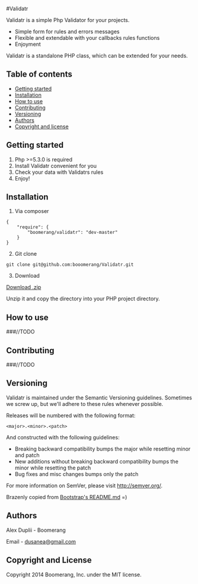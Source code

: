 #Validatr

Validatr is a simple Php Validator for your projects.

  - Simple form for rules and errors messages
  - Flexible and extendable with your callbacks rules functions
  - Enjoyment

Validatr is a standalone PHP class, which can be extended for your needs.

## Table of contents

 - [Getting started](#getting-started)
 - [Installation](#installation)
 - [How to use](#how-to-use)
 - [Contributing](#contributing)
 - [Versioning](#versioning)
 - [Authors](#authors)
 - [Copyright and license](#copyright-and-license)

## Getting started

1. Php >=5.3.0 is required
2. Install Validatr convenient for you
3. Check your data with Validatrs rules
4. Enjoy!

## Installation

1) Via composer

```
{
    "require": {
        "boomerang/validatr": "dev-master"
    }
}
```

2) Git clone

```
git clone git@github.com:booomerang/Validatr.git
```

3) Download

[Download .zip](https://github.com/booomerang/Validatr/archive/master.zip "Download .zip")

Unzip it and copy the directory into your PHP project directory.

## How to use

###//TODO

## Contributing

###//TODO

## Versioning

Validatr is maintained under the Semantic Versioning guidelines. Sometimes we screw up, but we'll adhere to these rules whenever possible.

Releases will be numbered with the following format:

```
<major>.<minor>.<patch>
```

And constructed with the following guidelines:

- Breaking backward compatibility bumps the major while resetting minor and patch
- New additions without breaking backward compatibility bumps the minor while resetting the patch
- Bug fixes and misc changes bumps only the patch

For more information on SemVer, please visit http://semver.org/.

Brazenly copied from [Bootstrap's README.md](https://github.com/twbs/bootstrap#versioning "Bootstrap versioning") =)

## Authors

Alex Duplii - Boomerang

Email - dusanea@gmail.com

## Copyright and License

Copyright 2014 Boomerang, Inc. under the MIT license.